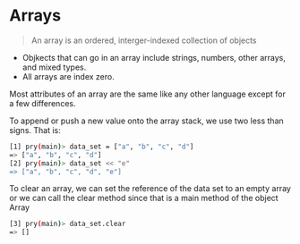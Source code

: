Arrays
======
> An array is an ordered, interger-indexed collection of objects
 
- Objkects that can go in an array include strings, numbers, other arrays, and
  mixed types.
- All arrays are index zero.

Most attributes of an array are the same like any other language except for a
few differences.

To append or push a new value onto the array stack, we use two less than signs.
That is:

```bash
[1] pry(main)> data_set = ["a", "b", "c", "d"]
=> ["a", "b", "c", "d"]
[2] pry(main)> data_set << "e"
=> ["a", "b", "c", "d", "e"]
```

To clear an array, we can set the reference of the data set to an empty array or
we can call the clear method since that is a main method of the object Array

```bash
[3] pry(main)> data_set.clear
=> []
```

